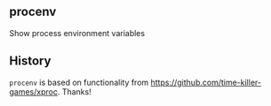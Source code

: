 procenv
-------

Show process environment variables

History
-------
`procenv` is based on functionality from https://github.com/time-killer-games/xproc. Thanks!

